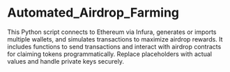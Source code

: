 # Automated_Airdrop_Farming
This Python script connects to Ethereum via Infura, generates or imports multiple wallets, and simulates transactions to maximize airdrop rewards. It includes functions to send transactions and interact with airdrop contracts for claiming tokens programmatically. Replace placeholders with actual values and handle private keys securely.
